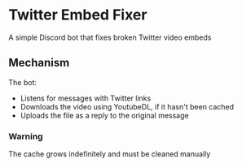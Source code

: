 # Twitter Embed Fixer

A simple Discord bot that fixes broken Twitter video embeds

## Mechanism

The bot:

- Listens for messages with Twitter links
- Downloads the video using YoutubeDL, if it hasn't been cached
- Uploads the file as a reply to the original message

### Warning

The cache grows indefinitely and must be cleaned manually 
